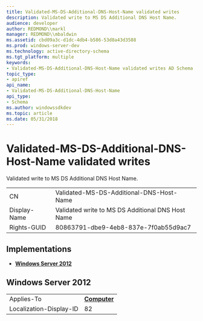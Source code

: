 ```yaml
---
title: Validated-MS-DS-Additional-DNS-Host-Name validated writes
description: Validated write to MS DS Additional DNS Host Name.
audience: developer
author: REDMOND\\markl
manager: REDMOND\\mbaldwin
ms.assetid: cbd09a3c-d1dc-4db4-b586-53d8a43d3588
ms.prod: windows-server-dev
ms.technology: active-directory-schema
ms.tgt_platform: multiple
keywords:
- Validated-MS-DS-Additional-DNS-Host-Name validated writes AD Schema
topic_type:
- apiref
api_name:
- Validated-MS-DS-Additional-DNS-Host-Name
api_type:
- Schema
ms.author: windowssdkdev
ms.topic: article
ms.date: 05/31/2018
---
```


# Validated-MS-DS-Additional-DNS-Host-Name validated writes

Validated write to MS DS Additional DNS Host Name.



|              |                                                   |
|--------------|---------------------------------------------------|
| CN           | Validated-MS-DS-Additional-DNS-Host-Name          |
| Display-Name | Validated write to MS DS Additional DNS Host Name |
| Rights-GUID  | 80863791-dbe9-4eb8-837e-7f0ab55d9ac7              |



## Implementations

-   [**Windows Server 2012**](#windows-server-2012)

## Windows Server 2012



|                         |                                           |
|-------------------------|-------------------------------------------|
| Applies-To              | [**Computer**](c-computer.md)<br/> |
| Localization-Display-ID | 82                                        |



 

 





